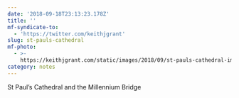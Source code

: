 ```yaml
---
date: '2018-09-18T23:13:23.178Z'
title: ''
mf-syndicate-to:
  - 'https://twitter.com/keithjgrant'
slug: st-pauls-cathedral
mf-photo:
  - >-
    https://keithjgrant.com/static/images/2018/09/st-pauls-cathedral-img-20180918-193147.jpg
category: notes
---
```

St Paul’s Cathedral and the Millennium Bridge
